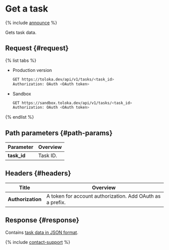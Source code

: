 # Get a task

{% include [announce](../_includes/announce.md) %}

Gets task data.

## Request {#request}

{% list tabs %}

- Production version

    ```bash
    GET https://toloka.dev/api/v1/tasks/<task_id>
    Authorization: OAuth <OAuth token>
    ```

- Sandbox

    ```bash
    GET https://sandbox.toloka.dev/api/v1/tasks/<task_id>
    Authorization: OAuth <OAuth token>
    ```

{% endlist %}

## Path parameters {#path-params}

Parameter | Overview
----- | -----
**task_id** | Task ID.

## Headers {#headers}

Title | Overview
----- | -----
**Authorization** | A token for account authorization. Add OAuth as a prefix.

## Response {#response}

Contains [task data in JSON format](create-task.md#body).

{% include [contact-support](../../guide/_includes/contact-support.md) %}